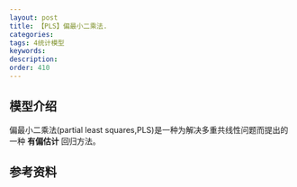 ```yaml
---
layout: post
title: 【PLS】偏最小二乘法.
categories:
tags: 4统计模型
keywords:
description:
order: 410
---
```


## 模型介绍
偏最小二乘法(partial least squares,PLS)是一种为解决多重共线性问题而提出的一种 **有偏估计** 回归方法。  



## 参考资料
[^lihang]: [李航：《统计学习方法》](https://www.weibo.com/u/2060750830?refer_flag=1005055013_)  
[^EM]: 我的另一篇博客[EM算法理论篇](http://www.guofei.site/2017/11/09/em.html)  
[^AppliedRegression]: 《应用回归分析》，人民大学出版社  
